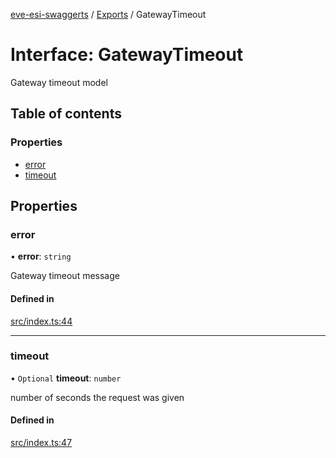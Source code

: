 [eve-esi-swaggerts](../README.md) / [Exports](../modules.md) / GatewayTimeout

# Interface: GatewayTimeout

Gateway timeout model

## Table of contents

### Properties

- [error](GatewayTimeout.md#error)
- [timeout](GatewayTimeout.md#timeout)

## Properties

### error

• **error**: `string`

Gateway timeout message

#### Defined in

[src/index.ts:44](https://github.com/ballsten/eve-esi-swaggerts/blob/ec6a45d/src/index.ts#L44)

___

### timeout

• `Optional` **timeout**: `number`

number of seconds the request was given

#### Defined in

[src/index.ts:47](https://github.com/ballsten/eve-esi-swaggerts/blob/ec6a45d/src/index.ts#L47)
